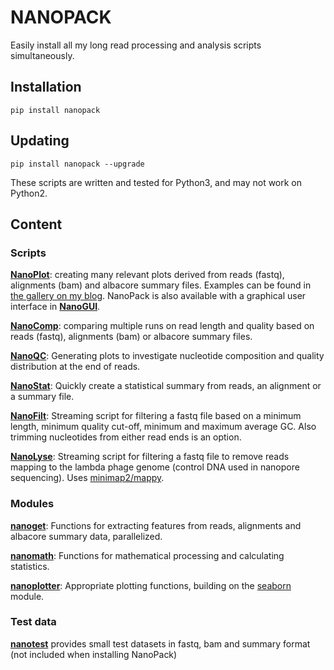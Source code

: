 # NANOPACK
Easily install all my long read processing and analysis scripts simultaneously.

## Installation
`pip install nanopack`
## Updating
`pip install nanopack --upgrade`

These scripts are written and tested for Python3, and may not work on Python2.

## Content
### Scripts
**[NanoPlot][1]**: creating many relevant plots derived from reads (fastq), alignments (bam) and albacore summary files. Examples can be found in [the gallery on my blog][2]. NanoPack is also available with a graphical user interface in **[NanoGUI][12]**.

**[NanoComp][10]**: comparing multiple runs on read length and quality based on reads (fastq), alignments (bam) or albacore summary files.

**[NanoQC][14]**: Generating plots to investigate nucleotide composition and quality distribution at the end of reads.

**[NanoStat][4]**: Quickly create a statistical summary from reads, an alignment or a summary file.

**[NanoFilt][3]**: Streaming script for filtering a fastq file based on a minimum length, minimum quality cut-off, minimum and maximum average GC. Also trimming nucleotides from either read ends is an option.

**[NanoLyse][5]**: Streaming script for filtering a fastq file to remove reads mapping to the lambda phage genome (control DNA used in nanopore sequencing). Uses [minimap2/mappy][9].


### Modules
**[nanoget][6]**: Functions for extracting features from reads, alignments and albacore summary data, parallelized.  

**[nanomath][7]**: Functions for mathematical processing and calculating statistics.  

**[nanoplotter][8]**: Appropriate plotting functions, building on the [seaborn][11] module.


### Test data
**[nanotest][13]** provides small test datasets in fastq, bam and summary format (not included when installing NanoPack)  


  [1]: https://github.com/wdecoster/NanoPlot
  [2]: https://gigabaseorgigabyte.wordpress.com/2017/06/01/example-gallery-of-nanoplot/
  [3]: https://github.com/wdecoster/nanofilt
  [4]: https://github.com/wdecoster/nanostat
  [5]: https://github.com/wdecoster/nanolyse
  [6]: https://github.com/wdecoster/nanoget
  [7]: https://github.com/wdecoster/nanomath
  [8]: https://github.com/wdecoster/nanoplotter
  [9]: https://github.com/lh3/minimap2
  [10]: https://github.com/wdecoster/nanocomp
  [11]: https://seaborn.pydata.org/
  [12]: https://github.com/wdecoster/nanogui
  [13]: https://github.com/wdecoster/nanotest
  [14]: https://github.com/wdecoster/nanoQC
